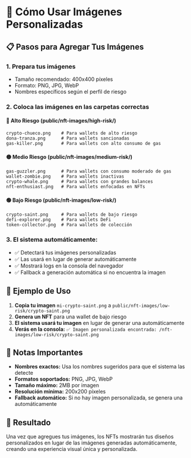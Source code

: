 # 🎨 Cómo Usar Imágenes Personalizadas

## 📋 Pasos para Agregar Tus Imágenes

### 1. **Prepara tus imágenes**
- Tamaño recomendado: 400x400 píxeles
- Formato: PNG, JPG, WebP
- Nombres específicos según el perfil de riesgo

### 2. **Coloca las imágenes en las carpetas correctas**

#### 🔴 Alto Riesgo (public/nft-images/high-risk/)
```
crypto-chueco.png    # Para wallets de alto riesgo
dona-tranza.png      # Para wallets sancionadas  
gas-killer.png       # Para wallets con alto consumo de gas
```

#### 🟡 Medio Riesgo (public/nft-images/medium-risk/)
```
gas-guzzler.png      # Para wallets con consumo moderado de gas
wallet-zombie.png    # Para wallets inactivas
crypto-whale.png     # Para wallets con grandes balances
nft-enthusiast.png   # Para wallets enfocadas en NFTs
```

#### 🟢 Bajo Riesgo (public/nft-images/low-risk/)
```
crypto-saint.png     # Para wallets de bajo riesgo
defi-explorer.png    # Para wallets DeFi
token-collector.png  # Para wallets de colección
```

### 3. **El sistema automáticamente:**
- ✅ Detectará tus imágenes personalizadas
- ✅ Las usará en lugar de generar automáticamente
- ✅ Mostrará logs en la consola del navegador
- ✅ Fallback a generación automática si no encuentra la imagen

## 🔧 Ejemplo de Uso

1. **Copia tu imagen** `mi-crypto-saint.png` a `public/nft-images/low-risk/crypto-saint.png`
2. **Genera un NFT** para una wallet de bajo riesgo
3. **El sistema usará tu imagen** en lugar de generar una automáticamente
4. **Verás en la consola:** `✅ Imagen personalizada encontrada: /nft-images/low-risk/crypto-saint.png`

## 📝 Notas Importantes

- **Nombres exactos:** Usa los nombres sugeridos para que el sistema las detecte
- **Formatos soportados:** PNG, JPG, WebP
- **Tamaño máximo:** 2MB por imagen
- **Resolución mínima:** 200x200 píxeles
- **Fallback automático:** Si no hay imagen personalizada, se genera una automáticamente

## 🚀 Resultado

Una vez que agregues tus imágenes, los NFTs mostrarán tus diseños personalizados en lugar de las imágenes generadas automáticamente, creando una experiencia visual única y personalizada.

